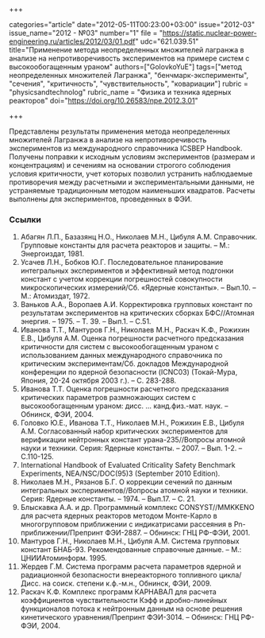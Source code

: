 +++

categories="article"
date="2012-05-11T00:23:00+03:00"
issue="2012-03"
issue_name="2012 - №03"
number="1"
file = "https://static.nuclear-power-engineering.ru/articles/2012/03/01.pdf"
udc="621.039.51"
title="Применение метода неопределенных множителей лагранжа в анализе на непротиворечивость экспериментов на примере систем с высокообогащенным ураном"
authors=["GolovkoYuE"]
tags=["метод неопределенных множителей Лагранжа", "бенчмарк-эксперименты", "сечения", "критичность", "чувствительность", "ковариации"]
rubric = "physicsandtechnolog"
rubric_name = "Физика и техника ядерных реакторов"
doi="https://doi.org/10.26583/npe.2012.3.01"

+++

Представлены результаты применения метода неопределенных множителей Лагранжа в анализе на непротиворечивость экспериментов из международного справочника ICSBEP Handbook. Получены поправки к исходным условиям экспериментов (размерам и концентрациям) и сечениям на основании строгого соблюдения условия критичности, учет которых позволил устранить наблюдаемые противоречия между расчетными и экспериментальными данными, не устраняемые традиционным методом наименьших квадратов. Расчеты выполнены для экспериментов, проведенных в ФЭИ.

### Ссылки

1. Абагян Л.П., Базазянц Н.О., Николаев М.Н., Цибуля А.М. Справочник. Групповые константы для расчета реакторов и защиты. – М.: Энергоиздат, 1981.
2. Усачев Л.Н., Бобков Ю.Г. Последовательное планирование интегральных экспериментов и эффективный метод подгонки констант с учетом коррекции погрешностей совокупности микроскопических измерений/Сб. «Ядерные константы». – Вып.10. – М.: Атомиздат, 1972.
3. Ваньков А.А., Воропаев А.И. Корректировка групповых констант по результатам экспериментов на критических сборках БФС//Атомная энергия. – 1975. – Т. 39. – Вып.1. – С.51.
4. Иванова T.Т., Мантуров Г.Н., Николаев M.Н., Раскач K.Ф., Рожихин E.В., Цибуля A.М. Оценка погрешности расчетного предсказания критичности для систем с высокообогащенным ураном с использованием данных международного справочника по критическим экспериментам/Сб. докладов Международной конференции по ядерной безопасности (ICNC03) (Токай-Мура, Япония, 20-24 октября 2003 г.). – С. 283-288.
5. Иванова Т.Т. Оценка погрешности расчетного предсказания критических параметров размножающих систем с высокообогащенным ураном: дисс. ... канд.физ.-мат. наук. – Обнинск, ФЭИ, 2004.
6. Головко Ю.Е., Иванова Т.Т., Николаев М.Н., Рожихин Е.В., Цибуля А.М. Согласованный набор критических экспериментов для верификации нейтронных констант урана-235//Вопросы атомной науки и техники. Серия: Ядерные константы. – 2007. – Вып. 1-2. – С.110-125.
7. International Handbook of Evaluated Criticality Safety Benchmark Experiments, NEA/NSC/DOC(95)3 (September 2010 Edition).
8. Николаев M.Н., Рязанов Б.Г. О коррекции сечений по данным интегральных экспериментов//Вопросы атомной науки и техники. Серия: Ядерные константы. – 1974. – Вып.17. – С. 21.
9. Блыскавка А.А. и др. Программный комплекс CONSYST//MMKKENO для расчета ядерных реакторов методом Монте-Карло в многогрупповом приближении с индикатрисами рассеяния в Pn-приближении/Препринт ФЭИ-2887. – Обнинск: ГНЦ РФ-ФЭИ, 2001.
10. Мантуров Г.Н., Николаев М.Н., Цибуля А.М. Система групповых констант БНАБ-93. Рекомендованные справочные данные. – М.: ЦНИИАтоминформ. 1995.
11. Жердев Г.М. Система программ расчета параметров ядерной и радиационной безопасности внереакторного топливного цикла/Дисс. на соиск. степени к.ф.-м.н., Обнинск, ФЭИ, 2009.
12. Раскач К.Ф. Комплекс программ КАРНАВАЛ для расчета коэффициентов чувствительности Кэфф и дробно-линейных функционалов потока к нейтронным данным на основе решения кинетического уравнения/Препринт ФЭИ-3014. – Обнинск: ГНЦ РФ-ФЭИ, 2004.
